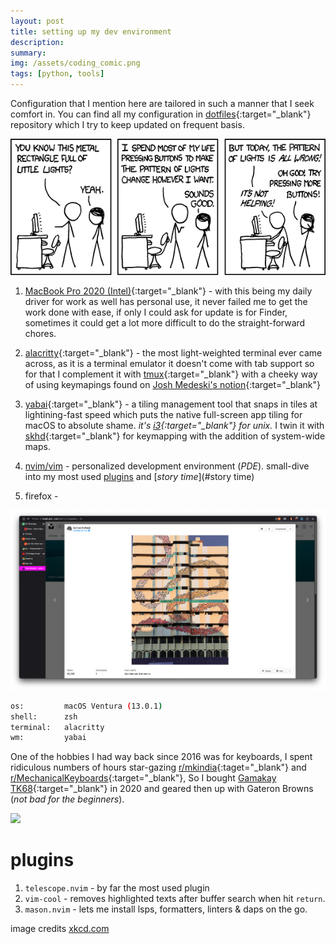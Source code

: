 ```yaml
---
layout: post
title: setting up my dev environment
description:
summary:
img: /assets/coding_comic.png
tags: [python, tools]
---
```


Configuration that I mention here are tailored in such a manner that I seek comfort in.
You can find all my configuration in [dotfiles](https://www.github.com/shiyanshirani/dotfiles){:target="_blank"} repository which I try to keep updated on frequent basis.

![coding-comic](/assets/setting_up_dev_environment_comic.png)


1. [MacBook Pro 2020 (Intel)](https://support.apple.com/kb/SP819?locale=en_US){:target="_blank"} - with this being my daily driver for work as well has personal use, it never failed me to get the work done with ease, if only I could ask for update is for Finder, sometimes it could get a lot more difficult to do the straight-forward chores.

2. [alacritty](https://github.com/alacritty/alacritty){:target="_blank"} - the most light-weighted terminal ever came across, as it is a terminal emulator it doesn't come with tab support so for that I complement it with [tmux](https://github.com/tmux/tmux/wiki/Getting-Started){:target="_blank"} with a cheeky way of using keymapings found on [Josh Medeski's notion](https://www.joshmedeski.com/posts/macos-keyboard-shortcuts-for-tmux/){:target="_blank"}

3. [yabai](https://github.com/koekeishiya/yabai){:target="_blank"} - a tiling management tool that snaps in tiles at lightining-fast speed which puts the native full-screen app tiling for macOS to absolute shame. *it's [i3](https://i3wm.org/){:target="_blank"} for unix.* I twin it with [skhd](https://github.com/koekeishiya/skhd){:target="_blank"} for keymapping with the addition of system-wide maps.

4. [nvim/vim](https://www.google.com) - personalized development environment (*PDE*). small-dive into my most used [plugins](#plugins) and [*story time*](#story time)

5. firefox -

<img src="/assets/firefox.png"  width="auto" height="auto">


```bash
os:         macOS Ventura (13.0.1)
shell:      zsh
terminal:   alacritty
wm:         yabai
```

One of the hobbies I had way back since 2016 was for keyboards,  I spent ridiculous numbers of hours star-gazing [r/mkindia](https://www.reddit.com/r/mkindia/){:taget="_blank"} and [r/MechanicalKeyboards](https://www.reddit.com/r/MechanicalKeyboards/){:target="_blank"}, So I bought [Gamakay TK68](https://www.banggood.in/GAMAKAY-TK68-Mechanical-Keyboard-68-Keys-Triple-Mode-Connection-Wired-Type-C-or-BT5_0-or-2_4G-Wireless-with-Receiver-Gateron-Switch-XDA-Profile-PBT-Keycaps-Hot-Swappable-RGB-Gaming-Keyboard-p-1837263.html?cur_warehouse=CN&ID=515632){:target="_blank"} in 2020 and geared then up with Gateron Browns (*not bad for the beginners*).

<img src="/assets/gamakay.png"  width="auto" height="auto">



# plugins
1. `telescope.nvim` - by far the most used plugin
2. `vim-cool` - removes highlighted texts after buffer search when hit `return`.
3. `mason.nvim` - lets me install lsps, formatters, linters & daps on the go.


image credits [xkcd.com](https://xkcd.com)
